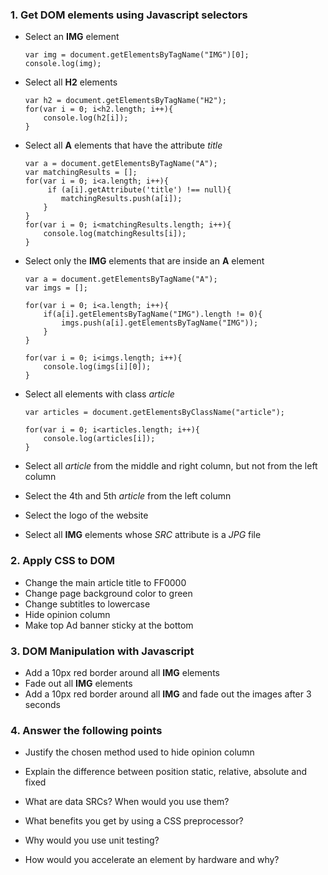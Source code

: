 ### 1. Get DOM elements using Javascript selectors

* Select an __IMG__ element
	```
	var img = document.getElementsByTagName("IMG")[0]; console.log(img);
	```
* Select all __H2__ elements
	```
	var h2 = document.getElementsByTagName("H2");
	for(var i = 0; i<h2.length; i++){
		console.log(h2[i]);
	}
	```
	
* Select all __A__ elements that have the attribute _title_
	```
	var a = document.getElementsByTagName("A");
	var matchingResults = [];
	for(var i = 0; i<a.length; i++){
		 if (a[i].getAttribute('title') !== null){
			matchingResults.push(a[i]);
		}
	}
	for(var i = 0; i<matchingResults.length; i++){
		console.log(matchingResults[i]);
	}
	```
* Select only the __IMG__ elements that are inside an __A__ element
 	```
 	var a = document.getElementsByTagName("A");
	var imgs = [];
	
	for(var i = 0; i<a.length; i++){
		if(a[i].getElementsByTagName("IMG").length != 0){
			imgs.push(a[i].getElementsByTagName("IMG"));
		}
	}
	
	for(var i = 0; i<imgs.length; i++){
		console.log(imgs[i][0]);
	}
 	```
* Select all elements with class _article_
	```
	var articles = document.getElementsByClassName("article");
	
	for(var i = 0; i<articles.length; i++){
		console.log(articles[i]);
	}
	```
* Select all _article_ from the middle and right column, but not from the left column
* Select the 4th and 5th _article_ from the left column
* Select the logo of the website
* Select all __IMG__ elements whose _SRC_ attribute is a _JPG_ file

### 2. Apply CSS to DOM

* Change the main article title to FF0000
* Change page background color to green
* Change subtitles to lowercase
* Hide opinion column
* Make top Ad banner sticky at the bottom

### 3. DOM Manipulation with Javascript

* Add a 10px red border around all __IMG__ elements 
* Fade out all __IMG__ elements
* Add a 10px red border around all __IMG__ and fade out the images after 3 seconds

### 4. Answer the following points

* Justify the chosen method used to hide opinion column

* Explain the difference between position static, relative, absolute and fixed

* What are data SRCs? When would you use them?

* What benefits you get by using a CSS preprocessor?

* Why would you use unit testing?

* How would you accelerate an element by hardware and why?



